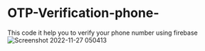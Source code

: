 # OTP-Verification-phone-
This code it help you  to verify your phone number using firebase
![Screenshot 2022-11-27 050413](https://user-images.githubusercontent.com/37709745/204136733-204b51f1-8de2-49d1-b920-610016891f18.png)
